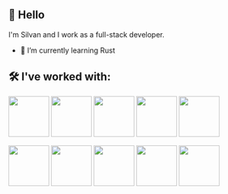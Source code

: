 ## 👋 Hello 
I'm Silvan and I work as a full-stack developer.
- 🌱 I’m currently learning Rust
## 🛠 I've worked with:

[<img height=80 width=80 src="https://cdn.jsdelivr.net/gh/devicons/devicon/icons/python/python-original.svg" />](https://python.org/)
[<img height=80 width=80 src="https://cdn.jsdelivr.net/gh/devicons/devicon/icons/php/php-original.svg" />](https://www.php.net/)
[<img height=80 width=80 src="https://cdn.jsdelivr.net/gh/devicons/devicon/icons/javascript/javascript-original.svg" />](https://developer.mozilla.org/javascript)
[<img height=80 width=80 src="https://cdn.jsdelivr.net/gh/devicons/devicon/icons/html5/html5-original.svg" />](https://developer.mozilla.org/html)
[<img height=80 width=80 src="https://cdn.jsdelivr.net/gh/devicons/devicon/icons/css3/css3-original.svg" />](https://developer.mozilla.org/css)

[<img height=80 width=80 src="https://cdn.jsdelivr.net/gh/devicons/devicon/icons/ubuntu/ubuntu-plain.svg" />](https://ubuntu.com/)
[<img height=80 width=80 src="https://cdn.jsdelivr.net/gh/devicons/devicon/icons/mysql/mysql-original-wordmark.svg" />](https://www.mysql.com/)
[<img height=80 width=80 src="https://cdn.jsdelivr.net/gh/devicons/devicon/icons/docker/docker-original-wordmark.svg" />](https://www.docker.com/)
[<img height=80 width=80 src="https://cdn.jsdelivr.net/gh/devicons/devicon/icons/codeigniter/codeigniter-plain-wordmark.svg" />](https://codeigniter.com/)
[<img height=80 width=80 src="https://upload.wikimedia.org/wikipedia/commons/3/36/Logo.min.svg" />](https://laravel.com/)

